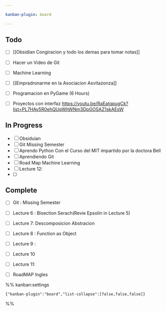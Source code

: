 ```yaml
---

kanban-plugin: board

---
```


## Todo

- [ ] [[Obsidian Congiracion y todo los demas para tomar notas]]
- [ ] Hacer un Video de Git
- [ ] Machine Learning
- [ ] [[Empradronarme en la Asociacion Asvitazonza]]
- [ ] Programacion en PyGame (6 Hours)
- [ ] Proyectos con interfaz https://youtu.be/RaEatqpugCk?list=PL7HAy5R0ehQUqWhWNm3DpGOSAZ1skAEsW


## In Progress

- [ ] Obsiduian
- [ ] Git Missing Semester
- [ ] Aprendo Python Con el Curso del MIT impartido por la doctora Bell
- [ ] Aprendiendo Git
- [ ] Road Map Machine Learning
- [ ] Lecture 12:
- [ ] 


## Complete

- [ ] Git : Missing Semester
- [ ] Lecture 6 : Bisection Serach(Revie Epsolin in Lecture 5)
- [ ] Lecture 7: Descomposicion Abstracion
- [ ] Lecture 8 : Function as Object
- [ ] Lecture 9 :
- [ ] Lecture 10
- [ ] Lecture 11:
- [ ] RoadMAP Ingles




%% kanban:settings
```
{"kanban-plugin":"board","list-collapse":[false,false,false]}
```
%%